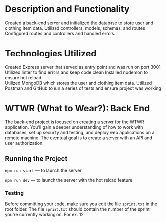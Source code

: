 # Description and Functionality

Created a back-end server and initialized the database to store user and clothing item data.
Utilized controllers, models, schemas, and routes
Configured routes and controllers and handled errors.

# Technologies Utilized

Created Express server that served as entry point and was run on port 3001
Utilized linter to find errors and keep code clean
Installed nodemon to ensure hot reload  
Utilized MongoDB which stores the user and clothing item data.
Utilized Postman and GitHub to run a series of tests and ensure project was working

# WTWR (What to Wear?): Back End

The back-end project is focused on creating a server for the WTWR application. You’ll gain a deeper understanding of how to work with databases, set up security and testing, and deploy web applications on a remote machine. The eventual goal is to create a server with an API and user authorization.

## Running the Project

`npm run start` — to launch the server

`npm run dev` — to launch the server with the hot reload feature

### Testing

Before committing your code, make sure you edit the file `sprint.txt` in the root folder. The file `sprint.txt` should contain the number of the sprint you're currently working on. For ex. 12
